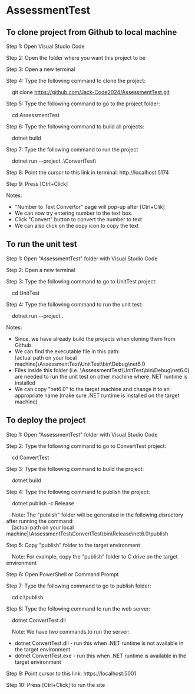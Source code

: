 # AssessmentTest

## To clone project from Github to local machine

Step 1: Open Visual Studio Code

Step 2: Open the folder where you want this project to be

Step 3: Open a new terminal

Step 4: Type the following command to clone the project:

&nbsp;&nbsp;&nbsp;&nbsp;git clone https://github.com/Jack-Code2024/AssessmentTest.git

Step 5: Type the following command to go to the project folder: 

&nbsp;&nbsp;&nbsp;&nbsp;cd AssessmentTest

Step 6: Type the following command to build all projects: 

&nbsp;&nbsp;&nbsp;&nbsp;dotnet build

Step 7: Type the following command to run the project

&nbsp;&nbsp;&nbsp;&nbsp;dotnet run --project .\ConvertTest\

Step 8: Point the cursor to this link in terminal: http://localhost:5174

Step 9: Press [Ctrl+Click]

Notes: 
- "Number to Text Convertor" page will pop-up after [Ctrl+Clik]
- We can now try entering number to the text box.
- Click "Convert" button to convert the number to text
- We can also click on the copy icon to copy the text

## To run the unit test

Step 1: Open "AssessmentTest" folder with Visual Studio Code

Step 2: Open a new terminal

Step 3: Type the following command to go to UnitTest project: 

&nbsp;&nbsp;&nbsp;&nbsp;cd UnitTest

Step 4: Type the following command to run the unit test: 

&nbsp;&nbsp;&nbsp;&nbsp;dotnet run --project .

Notes:
- Since, we have already build the projects when cloning them from Github
- We can find the executable file in this path:<br> 
  [actual path on your local machine]\AssessmentTest\UnitTest\bin\Debug\net6.0
- Files inside this folder (i.e. \AssessmentTest\UnitTest\bin\Debug\net6.0) are needed to run the unit test on other machine where .NET runtime is installed
- We can copy "net6.0" to the target machine and change it to an appropriate name (make sure .NET runtime is installed on the target machine)

## To deploy the project

Step 1: Open "AssessmentTest" folder with Visual Studio Code

Step 2: Type the following command to go to ConvertTest project: 

&nbsp;&nbsp;&nbsp;&nbsp;cd ConvertTest

Step 3: Type the following command to build the project: 

&nbsp;&nbsp;&nbsp;&nbsp;dotnet build

Step 4: Type the following command to publish the project: 

&nbsp;&nbsp;&nbsp;&nbsp;dotnet publish -c Release

&nbsp;&nbsp;&nbsp;&nbsp;Note: The "publish" folder will be generated in the following disrectory after running the command:<br>
&nbsp;&nbsp;&nbsp;&nbsp;[actual path on your local machine]\AssessmentTest\ConvertTest\bin\Release\net6.0\publish
		
Step 5: Copy "publish" folder to the target environment

&nbsp;&nbsp;&nbsp;&nbsp;Note: For example, copy the "publish" folder to C drive on the target environment

Step 6: Open PowerShell or Command Prompt

Step 7: Type the following command to go to publish folder: 

&nbsp;&nbsp;&nbsp;&nbsp;cd c:\publish

Step 8: Type the following command to run the web server: 

&nbsp;&nbsp;&nbsp;&nbsp;dotnet ConvertTest.dll

&nbsp;&nbsp;&nbsp;&nbsp;Note: We have two commands to run the server:
- dotnet ConvertTest.dll - run this when .NET runtime is not available in the target environment<br>
- dotnet ConvertTest.exe - run this when .NET runtime is available in the target environment

Step 9: Point cursor to this link: https://localhost:5001

Step 10: Press [Ctrl+Click] to run the site



